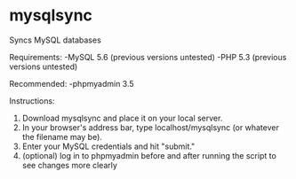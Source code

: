 mysqlsync
=========

Syncs MySQL databases

Requirements: 
-MySQL 5.6 (previous versions untested)
-PHP 5.3 (previous versions untested)

Recommended:
-phpmyadmin 3.5

Instructions:

1. Download mysqlsync and place it on your local server.
2. In your browser's address bar, type localhost/mysqlsync (or whatever the filename may be).
3. Enter your MySQL credentials and hit "submit."
4. (optional) log in to phpmyadmin before and after running the script to see changes more clearly 
